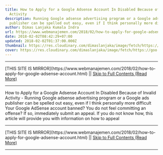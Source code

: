 ```yaml
---
title: How to Apply for a Google Adsense Account In Disabled Because of Invalid
  Activity
description: Running Google adsense advertising program or a Google ads
  publisher can be spelled out easy, even if I think personally more difficult
author: Dimas Lanjaka Kumala Indra
url: https://www.webmanajemen.com/2018/02/how-to-apply-for-google-adsense-account.html
date: 2018-02-02T08:42:29+07:00
updated: 2018-02-02T01:37:00.000Z
thumbnail: https://res.cloudinary.com/dimaslanjaka/image/fetch/https://goo.gl/zYJ88W
cover: https://res.cloudinary.com/dimaslanjaka/image/fetch/https://goo.gl/zYJ88W
---
```


<hr/> [THIS SITE IS MIRROR](https://www.webmanajemen.com/2018/02/how-to-apply-for-google-adsense-account.html) || <a href="https://www.webmanajemen.com/2018/02/how-to-apply-for-google-adsense-account.html" rel="follow" class="button" id="read-more">Skip to Full Contents (Read More)</a> <hr/> How to Apply for a Google Adsense Account In Disabled Because of Invalid Activity - Running Google adsense advertising program or a Google ads publisher can be spelled out easy, even if I think personally more difficult Your Google AdSense account banned? You do not feel committing an offense? If so, immediately submit an appeal. If you do not know how, this article will provide you with information on how to appeal  <hr/> [THIS SITE IS MIRROR](https://www.webmanajemen.com/2018/02/how-to-apply-for-google-adsense-account.html) || <a href="https://www.webmanajemen.com/2018/02/how-to-apply-for-google-adsense-account.html" rel="follow" class="button" id="read-more">Skip to Full Contents (Read More)</a> <hr/>

<script>
    if (location.host.includes('dimaslanjaka12')) {
      location.replace('https://www.webmanajemen.com/2018/02/how-to-apply-for-google-adsense-account.html');
    }
  </script>